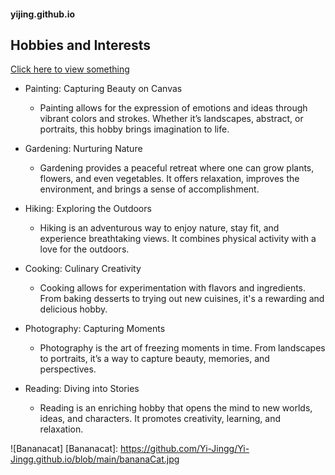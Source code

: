 #### yijing.github.io

## Hobbies and Interests
[Click here to view something](https://www.reddit.com/r/cats/comments/z1ki05/eepy/?rdt=34710)

+ Painting: Capturing Beauty on Canvas
    - Painting allows for the expression of emotions and ideas through vibrant colors and strokes. Whether it’s landscapes, abstract, or portraits, this hobby brings imagination to life.

+ Gardening: Nurturing Nature
    - Gardening provides a peaceful retreat where one can grow plants, flowers, and even vegetables. It offers relaxation, improves the environment, and brings a sense of accomplishment.

+ Hiking: Exploring the Outdoors
    - Hiking is an adventurous way to enjoy nature, stay fit, and experience breathtaking views. It combines physical activity with a love for the outdoors.

+ Cooking: Culinary Creativity
    - Cooking allows for experimentation with flavors and ingredients. From baking desserts to trying out new cuisines, it's a rewarding and delicious hobby.

+ Photography: Capturing Moments
    - Photography is the art of freezing moments in time. From landscapes to portraits, it’s a way to capture beauty, memories, and perspectives.

+ Reading: Diving into Stories
    - Reading is an enriching hobby that opens the mind to new worlds, ideas, and characters. It promotes creativity, learning, and relaxation.


![Bananacat]
[Bananacat]: https://github.com/Yi-Jingg/Yi-Jingg.github.io/blob/main/bananaCat.jpg
